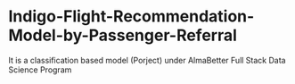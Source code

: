 # Indigo-Flight-Recommendation-Model-by-Passenger-Referral
It is a classification based model (Porject) under AlmaBetter Full Stack Data Science Program
